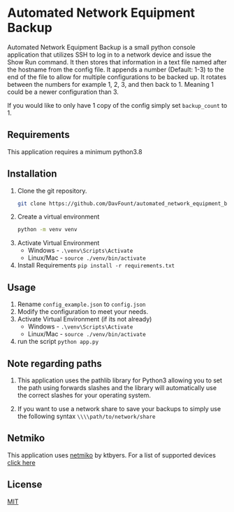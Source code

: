 # Automated Network Equipment Backup

Automated Network Equipment Backup is a small python console application that utilizes SSH to log in to a network device and issue the Show Run command. It then stores that information in a text file named after the hostname from the config file. It appends a number (Default: 1-3) to the end of the file to allow for multiple configurations to be backed up. It rotates between the numbers for example 1, 2, 3, and then back to 1. Meaning 1 could be a newer configuration than 3.

If you would like to only have 1 copy of the config simply set ```backup_count``` to 1.

## Requirements

This application requires a minimum python3.8

## Installation

1. Clone the git repository.
   ```bash
   git clone https://github.com/DavFount/automated_network_equipment_backup
   ```
2. Create a virtual environment
    ```bash
    python -m venv venv
    ```
3. Activate Virtual Environment
    * Windows - ``` .\venv\Scripts\Activate ```
    * Linux/Mac - ```source ./venv/bin/activate ```
4. Install Requirements ```pip install -r requirements.txt```

## Usage

1. Rename ```config_example.json``` to ```config.json```
2. Modify the configuration to meet your needs.
3. Activate Virtual Environment (if its not already)
    * Windows - ``` .\venv\Scripts\Activate ```
    * Linux/Mac - ```source ./venv/bin/activate ```
4. run the script ``` python app.py ```

## Note regarding paths

1. This application uses the pathlib library for Python3 allowing you to set the path using forwards slashes and the library will automatically use the correct slashes for your operating system.

2. If you want to use a network share to save your backups to simply use the following syntax ```\\\\path/to/network/share```

## Netmiko
This application uses [netmiko](https://github.com/ktbyers/netmiko) by ktbyers. For a list of supported devices [click here](https://ktbyers.github.io/netmiko/PLATFORMS.html)

## License
[MIT](https://choosealicense.com/licenses/mit/)